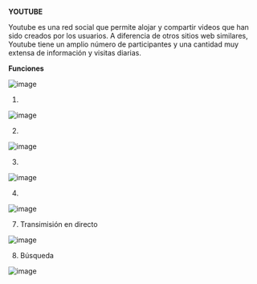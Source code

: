 **YOUTUBE**

Youtube es una red social que permite alojar y compartir videos que han sido creados por los usuarios. A diferencia de otros sitios web similares, Youtube tiene un amplio número de participantes y una cantidad muy extensa de información y visitas diarias.

**Funciones**

![image](https://user-images.githubusercontent.com/82129353/137569198-7c39a19a-5dc6-4813-a0d4-da35861584bb.png)





1. 
![image](https://user-images.githubusercontent.com/87036389/137568884-55cdf02f-70ee-4cd6-86f2-8b0233d2dfcb.png)

2.
![image](https://user-images.githubusercontent.com/87036389/137563503-73c3200f-91ce-4d0b-86c2-45ef6c055597.png)

3. 
![image](https://user-images.githubusercontent.com/87036389/137568951-bab73b64-a36f-4fc5-b6d7-ec3b647498a2.png)

4.
![image](https://user-images.githubusercontent.com/87036389/137563523-5f070504-6990-4b66-ab68-0e3dbf158be3.png)

7. Transimisión en directo

![image](https://user-images.githubusercontent.com/82129353/137569385-4be77411-229e-4753-97da-9fa6b7cc517a.png)



8. Búsqueda

![image](https://user-images.githubusercontent.com/82129353/137569400-86049b05-d9b1-4433-a791-ab8c03848f6d.png)




